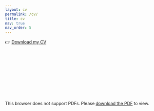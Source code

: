 ```yaml
---
layout: cv
permalink: /cv/
title: cv
nav: true
nav_order: 5
---
```


👉 [Download my CV](/assets/pdf/CourseDescription/CourseDescription_IT_IAUN.pdf)

<object data="/assets/pdf/CourseDescription/CourseDescription_IT_IAUN.pdf" type="application/pdf" width="100%" height="1000px">
    <embed src="/files/mattisCV.pdf">
        <p>This browser does not support PDFs. Please <a href="/assets/pdf/CourseDescription/CourseDescription_IT_IAUN.pdf">download the PDF</a> to view.</p>
    </embed>
</object>
